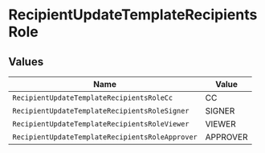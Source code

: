 # RecipientUpdateTemplateRecipientsRole


## Values

| Name                                            | Value                                           |
| ----------------------------------------------- | ----------------------------------------------- |
| `RecipientUpdateTemplateRecipientsRoleCc`       | CC                                              |
| `RecipientUpdateTemplateRecipientsRoleSigner`   | SIGNER                                          |
| `RecipientUpdateTemplateRecipientsRoleViewer`   | VIEWER                                          |
| `RecipientUpdateTemplateRecipientsRoleApprover` | APPROVER                                        |